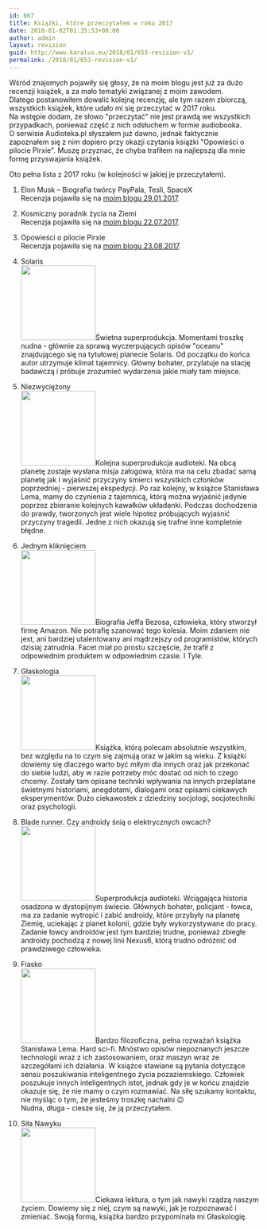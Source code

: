 ```yaml
---
id: 667
title: Książki, które przeczytałem w roku 2017
date: 2018-01-02T01:35:53+00:00
author: admin
layout: revision
guid: http://www.karalus.eu/2018/01/653-revision-v1/
permalink: /2018/01/653-revision-v1/
---
```

Wśród znajomych pojawiły się głosy, że na moim blogu jest już za dużo recenzji książek, a za mało tematyki związanej z moim zawodem.  
Dlatego postanowiłem dowalić kolejną recenzję, ale tym razem zbiorczą, wszystkich książek, które udało mi się przeczytać w 2017 roku.  
Na wstępie dodam, że słowo "przeczytać" nie jest prawdą we wszystkich przypadkach, ponieważ część z nich odsłuchem w formie audiobooka.  
O serwisie Audioteka.pl słyszałem już dawno, jednak faktycznie zapoznałem się z nim dopiero przy okazji czytania książki "Opowieści o pilocie Pirxie". Muszę przyznać, że chyba trafiłem na najlepszą dla mnie formę przyswajania książek.

Oto pełna lista z 2017 roku (w kolejności w jakiej je przeczytałem).

1. Elon Musk – Biografia twórcy PayPala, Tesli, SpaceX  
Recenzja pojawiła się na <a href="/blog/2017/01/elon-musk-biografia-tworcy-paypala-tesli-spacex/" target="_blank" rel="noopener">moim blogu 29.01.2017</a>.

2. Kosmiczny poradnik życia na Ziemi  
Recenzja pojawiła się na <a href="/blog/2017/07/kosmiczny-poradnik-zycia-na-ziemi/" target="_blank" rel="noopener">moim blogu 22.07.2017</a>.

3. Opowieści o pilocie Pirxie  
Recenzja pojawiła się na <a href="/blog/2017/08/opowiesci-o-pilocie-pirxie/" target="_blank" rel="noopener">moim blogu 23.08.2017</a>.

4. Solaris  
[<img class="alignleft wp-image-640 size-thumbnail" src="/blog/wp-content/uploads/2017/09/solaris.png?resize=150%2C150" alt="" width="150" height="150" srcset="/blog/wp-content/uploads/2017/09/solaris.png?resize=150%2C150 150w, /blog/wp-content/uploads/2017/09/solaris.png?resize=298%2C300 298w, /blog/wp-content/uploads/2017/09/solaris.png?resize=250%2C250 250w, /blog/wp-content/uploads/2017/09/solaris.png?resize=174%2C174 174w, /blog/wp-content/uploads/2017/09/solaris.png?w=320 320w" sizes="(max-width: 150px) 100vw, 150px" data-recalc-dims="1" />](/blog/wp-content/uploads/2017/09/solaris.png)Świetna superprodukcja. Momentami troszkę nudna - głównie za sprawą wyczerpujących opisów "oceanu" znajdującego się na tytułowej planecie Solaris. Od początku do końca autor utrzymuje klimat tajemnicy. Główny bohater, przylatuje na stację badawczą i próbuje zrozumieć wydarzenia jakie miały tam miejsce.

 

 

 

5. Niezwyciężony  
[<img class="alignleft wp-image-657 size-thumbnail" src="/blog/wp-content/uploads/2018/01/chrome_2018-01-02_00-42-03.png?resize=150%2C150" alt="" width="150" height="150" srcset="/blog/wp-content/uploads/2018/01/chrome_2018-01-02_00-42-03.png?resize=150%2C150 150w, /blog/wp-content/uploads/2018/01/chrome_2018-01-02_00-42-03.png?resize=300%2C300 300w, /blog/wp-content/uploads/2018/01/chrome_2018-01-02_00-42-03.png?resize=250%2C250 250w, /blog/wp-content/uploads/2018/01/chrome_2018-01-02_00-42-03.png?resize=174%2C174 174w, /blog/wp-content/uploads/2018/01/chrome_2018-01-02_00-42-03.png?w=321 321w" sizes="(max-width: 150px) 100vw, 150px" data-recalc-dims="1" />](/blog/wp-content/uploads/2018/01/chrome_2018-01-02_00-42-03.png)Kolejna superprodukcja audioteki. Na obcą planetę zostaje wysłana misja załogowa, która ma na celu zbadać samą planetę jak i wyjaśnić przyczyny śmierci wszystkich członków poprzedniej - pierwszej ekspedycji. Po raz kolejny, w książce Stanisława Lema, mamy do czynienia z tajemnicą, którą można wyjaśnić jedynie poprzez zbieranie kolejnych kawałków układanki. Podczas dochodzenia do prawdy, tworzonych jest wiele hipotez próbujących wyjaśnić przyczyny tragedii. Jedne z nich okazują się trafne inne kompletnie błędne.

 

 

6. Jednym kliknięciem  
[<img class="alignleft wp-image-643 size-thumbnail" src="/blog/wp-content/uploads/2017/09/jednym_kliknieciem.png?resize=150%2C150" alt="" width="150" height="150" srcset="/blog/wp-content/uploads/2017/09/jednym_kliknieciem.png?resize=150%2C150 150w, /blog/wp-content/uploads/2017/09/jednym_kliknieciem.png?resize=300%2C300 300w, /blog/wp-content/uploads/2017/09/jednym_kliknieciem.png?resize=250%2C250 250w, /blog/wp-content/uploads/2017/09/jednym_kliknieciem.png?resize=174%2C174 174w, /blog/wp-content/uploads/2017/09/jednym_kliknieciem.png?w=319 319w" sizes="(max-width: 150px) 100vw, 150px" data-recalc-dims="1" />](/blog/wp-content/uploads/2017/09/jednym_kliknieciem.png)Biografia Jeffa Bezosa, człowieka, który stworzył firmę Amazon. Nie potrafię szanować tego kolesia. Moim zdaniem nie jest, ani bardziej utalentowany ani mądrzejszy od programistów, których dzisiaj zatrudnia. Facet miał po prostu szczęście, że trafił z odpowiednim produktem w odpowiednim czasie. I Tyle.

 

 

 

7. Głaskologia  
[<img class="alignleft wp-image-658 size-thumbnail" src="/blog/wp-content/uploads/2018/01/chrome_2018-01-02_00-58-08.png?resize=150%2C150" alt="" width="150" height="150" srcset="/blog/wp-content/uploads/2018/01/chrome_2018-01-02_00-58-08.png?resize=150%2C150 150w, /blog/wp-content/uploads/2018/01/chrome_2018-01-02_00-58-08.png?resize=298%2C300 298w, /blog/wp-content/uploads/2018/01/chrome_2018-01-02_00-58-08.png?resize=250%2C250 250w, /blog/wp-content/uploads/2018/01/chrome_2018-01-02_00-58-08.png?resize=174%2C174 174w, /blog/wp-content/uploads/2018/01/chrome_2018-01-02_00-58-08.png?w=315 315w" sizes="(max-width: 150px) 100vw, 150px" data-recalc-dims="1" />](/blog/wp-content/uploads/2018/01/chrome_2018-01-02_00-58-08.png)Książka, którą polecam absolutnie wszystkim, bez względu na to czym się zajmują oraz w jakim są wieku. Z książki dowiemy się dlaczego warto być miłym dla innych oraz jak przekonać do siebie ludzi, aby w razie potrzeby móc dostać od nich to czego chcemy. Zostały tam opisane techniki wpływania na innych przeplatane świetnymi historiami, anegdotami, dialogami oraz opisami ciekawych eksperymentów. Dużo ciekawostek z dziedziny socjologi, socjotechniki oraz psychologii.

 

 

 

8. Blade runner. Czy androidy śnią o elektrycznych owcach?  
[<img class="alignleft wp-image-659 size-thumbnail" src="/blog/wp-content/uploads/2018/01/chrome_2018-01-02_01-05-29.png?resize=150%2C150" alt="" width="150" height="150" srcset="/blog/wp-content/uploads/2018/01/chrome_2018-01-02_01-05-29.png?resize=150%2C150 150w, /blog/wp-content/uploads/2018/01/chrome_2018-01-02_01-05-29.png?resize=300%2C300 300w, /blog/wp-content/uploads/2018/01/chrome_2018-01-02_01-05-29.png?resize=250%2C250 250w, /blog/wp-content/uploads/2018/01/chrome_2018-01-02_01-05-29.png?resize=174%2C174 174w, /blog/wp-content/uploads/2018/01/chrome_2018-01-02_01-05-29.png?w=315 315w" sizes="(max-width: 150px) 100vw, 150px" data-recalc-dims="1" />](/blog/wp-content/uploads/2018/01/chrome_2018-01-02_01-05-29.png)Superprodukcja audioteki. Wciągająca historia osadzona w dystopijnym świecie. Głównych bohater, policjant - łowca, ma za zadanie wytropić i zabić androidy, które przybyły na planetę Ziemię, uciekając z planet kolonii, gdzie były wykorzystywane do pracy. Zadanie łowcy androidów jest tym bardziej trudne, ponieważ zbiegłe androidy pochodzą z nowej linii Nexus6, którą trudno odróżnić od prawdziwego człowieka.

 

 

 

9. Fiasko  
[<img class="wp-image-660 size-thumbnail alignleft" src="/blog/wp-content/uploads/2018/01/chrome_2018-01-02_01-14-32.png?resize=150%2C150" alt="" width="150" height="150" srcset="/blog/wp-content/uploads/2018/01/chrome_2018-01-02_01-14-32.png?resize=150%2C150 150w, /blog/wp-content/uploads/2018/01/chrome_2018-01-02_01-14-32.png?resize=300%2C300 300w, /blog/wp-content/uploads/2018/01/chrome_2018-01-02_01-14-32.png?resize=250%2C250 250w, /blog/wp-content/uploads/2018/01/chrome_2018-01-02_01-14-32.png?resize=174%2C174 174w, /blog/wp-content/uploads/2018/01/chrome_2018-01-02_01-14-32.png?w=315 315w" sizes="(max-width: 150px) 100vw, 150px" data-recalc-dims="1" />](/blog/wp-content/uploads/2018/01/chrome_2018-01-02_01-14-32.png)Bardzo filozoficzna, pełna rozważań książka Stanisława Lema. Hard sci-fi. Mnóstwo opisów niepoznanych jeszcze technologii wraz z ich zastosowaniem, oraz maszyn wraz ze szczegółami ich działania. W książce stawiane są pytania dotyczące sensu poszukiwania inteligentnego życia pozaziemskiego. Człowiek poszukuje innych inteligentnych istot, jednak gdy je w końcu znajdzie okazuje się, że nie mamy o czym rozmawiać. Na siłę szukamy kontaktu, nie myśląc o tym, że jesteśmy troszkę nachalni 😉  
Nudna, długa - ciesze się, że ją przeczytałem.

 

 

10. Siła Nawyku  
[<img class="alignleft wp-image-661 size-thumbnail" src="/blog/wp-content/uploads/2018/01/chrome_2018-01-02_01-22-32.png?resize=150%2C150" alt="" width="150" height="150" srcset="/blog/wp-content/uploads/2018/01/chrome_2018-01-02_01-22-32.png?resize=150%2C150 150w, /blog/wp-content/uploads/2018/01/chrome_2018-01-02_01-22-32.png?resize=300%2C300 300w, /blog/wp-content/uploads/2018/01/chrome_2018-01-02_01-22-32.png?resize=250%2C250 250w, /blog/wp-content/uploads/2018/01/chrome_2018-01-02_01-22-32.png?resize=174%2C174 174w, /blog/wp-content/uploads/2018/01/chrome_2018-01-02_01-22-32.png?w=315 315w" sizes="(max-width: 150px) 100vw, 150px" data-recalc-dims="1" />](/blog/wp-content/uploads/2018/01/chrome_2018-01-02_01-22-32.png)Ciekawa lektura, o tym jak nawyki rządzą naszym życiem. Dowiemy się z niej, czym są nawyki, jak je rozpoznawać i zmieniać. Swoją formą, książka bardzo przypominała mi Głaskologię. 